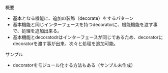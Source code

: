 概要
* 基本となる機能に、追加の装飾（decorate）をするパターン
* 基本機能と同じインターフェースを持つdecoratorに、機能機能を渡す事で、処理を追加出来る。
* 基本機能とdecoratodrはインターフェースが同じであるため、decoratorにdecoratorを渡す事が出来、次々と処理を追加可能。

サンプル
* decoratorをモジュール化する方法もある（サンプル未作成）

